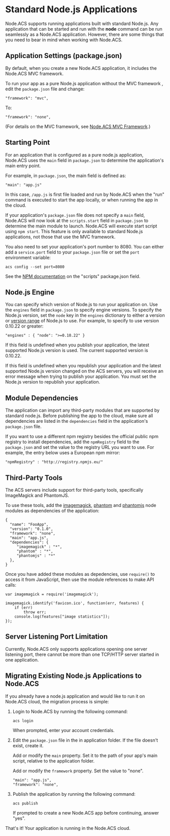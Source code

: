 
# Standard Node.js Applications

Node.ACS supports running applications built with standard Node.js. Any
application that can be started and run with the **node** command can be run seamlessly as a
Node.ACS application. However, there are some things that you need to bear in
mind when working with Node.ACS.

## Application Settings (package.json)

By default, when you create a new Node.ACS application, it
includes the Node.ACS MVC framework.

To run your app as a pure Node.js application without the MVC framework , edit the 
`package.json` file and change: 
    
    "framework": "mvc",

To:

    "framework": "none",

(For details on the MVC framework, see [Node.ACS MVC Framework](#!/guide/mvc).)

## Starting Point

For an application that is configured as a pure node.js application, Node.ACS
uses the `main` field in `package.json` to determine the application's main entry point.

For example, in `package.json`, the main field is defined as:

    "main": "app.js"

In this case, `/app.js` is first file loaded and run by Node.ACS when the
"run" command is executed to start the app locally, or when running the app in
the cloud.

If your application's `package.json` file does not specify a `main` field, Node.ACS will now look at
the `scripts.start` field in `package.json` to determine the main module to launch.  Node.ACS will
execute start script using `npm start`. This feature is only available to standard Node.js applications,
not those that use the MVC framework.

You also need to set your application's port number to 8080.  You can either add a `service.port` field to
your `package.json` file or set the `port` environment variable:

    acs config --set port=8080

See the [NPM documentation](https://www.npmjs.org/doc/misc/npm-scripts.html) on the "scripts" package.json field.


## Node.js Engine

You can specify which version of Node.js to run your application on.  Use the `engines` field in
`package.json` to specify engine versions.  To specify the Node.js version, set the `node` key in
the `engines` dictionary to either a version or [version range](https://github.com/isaacs/node-semver)
of Node.js to use. For example, to specify to use version 0.10.22 or greater:

    "engines" : { "node": ">=0.10.22" }

If this field is undefined when you publish your application, the latest supported Node.js version is
used.  The current supported version is 0.10.22.

If this field is undefined when you republish your application and the latest supported Node.js version
changed on the ACS servers, you will receive an error message when trying to publish your application.
You must set the Node.js version to republish your application.


## Module Dependencies

The application can import any third-party modules that are supported by
standard node.js. Before publishing the app to the cloud, make sure
all dependencies are listed in the `dependencies` field in the application's
`package.json` file.

If you want to use a different npm registry besides the official public npm registry to install
dependencies, add the `npmRegistry` field to the `package.json` and set the value to the
registry URL you want to use.  For example, the entry below uses a European npm mirror:

    "npmRegistry" : "http://registry.npmjs.eu/"

## Third-Party Tools

The ACS servers include support for third-party tools, specifically ImageMagick and PhantomJS.

To use these tools, add the [imagemagick](https://www.npmjs.org/package/imagemagick),
[phantom](https://www.npmjs.org/package/phantom) and
[phantomjs](https://www.npmjs.org/package/phantomjs) node modules as dependencies of the
application:

    {
      "name": "FooApp",
      "version": "0.1.0",
      "framework": "none",
      "main": "app.js",
      "dependencies": {
         "imagemagick" : "*",
         "phantom" : "*",
         "phantomjs" : "*"
      },
    }

Once you have added these modules as depedencies, use `require()` to access it from JavaScript, then
use the module references to make API calls:

    var imagemagick = require('imagemagick');

    imagemagick.identify('favicon.ico', function(err, features) {
        if (err)
            throw err;
        console.log(features["image statistics"]);
    });

## Server Listening Port Limitation

Currently, Node.ACS only supports applications opening one server listening
port, there cannot be more than one TCP/HTTP server started in one
application.

## Migrating Existing Node.js Applications to Node.ACS

If you already have a node.js application and would like to run it on Node.ACS
cloud, the migration process is simple: 

1.  Login to Node.ACS by running the following command:
   
        acs login
     
    When prompted, enter your account credentials.

2.  Edit the `package.json` file in the in application folder. If the file doesn't
    exist, create it.

    Add or modify the `main` property. Set it to the path of your app's 
    main script, relative to the application folder.

    Add or modify the `framework` property. Set the value to "none".

        "main": "app.js",
        "framework": "none",

3.  Publish the application by running the following command:

        acs publish

    If prompted to create a new Node.ACS app before continuing, answer "yes".

That's it! Your application is running in the Node.ACS cloud.

